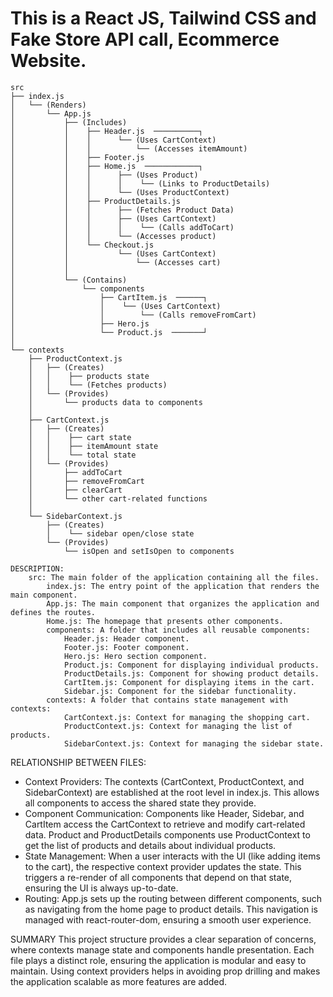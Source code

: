 # This is a React JS, Tailwind CSS and Fake Store API call, Ecommerce Website.

```
src
├── index.js  
│   └── (Renders) 
│       └── App.js
│           ├── (Includes)
│           │    ├── Header.js  ──────────┐
│           │    │      └── (Uses CartContext) 
│           │    │          └── (Accesses itemAmount)
│           │    ├── Footer.js
│           │    ├── Home.js  ────────────┐
│           │    │      ├── (Uses Product) 
│           │    │      │    └── (Links to ProductDetails) 
│           │    │      └── (Uses ProductContext)
│           │    ├── ProductDetails.js
│           │    │      ├── (Fetches Product Data)
│           │    │      ├── (Uses CartContext) 
│           │    │      │    └── (Calls addToCart)
│           │    │      └── (Accesses product)
│           │    └── Checkout.js
│           │           └── (Uses CartContext) 
│           │               └── (Accesses cart)
│           │               
│           └── (Contains) 
│               └── components
│                   ├── CartItem.js  ──────┐
│                   │    └── (Uses CartContext) 
│                   │        └── (Calls removeFromCart)
│                   ├── Hero.js
│                   └── Product.js  ───────┘
│
└── contexts
    ├── ProductContext.js
    │   ├── (Creates) 
    │   │    ├── products state
    │   │    └── (Fetches products)
    │   └── (Provides) 
    │       └── products data to components
    │
    ├── CartContext.js
    │   ├── (Creates) 
    │   │    ├── cart state
    │   │    ├── itemAmount state
    │   │    └── total state
    │   └── (Provides) 
    │       ├── addToCart
    │       ├── removeFromCart
    │       ├── clearCart
    │       └── other cart-related functions
    │
    └── SidebarContext.js
        ├── (Creates) 
        │    └── sidebar open/close state
        └── (Provides) 
            └── isOpen and setIsOpen to components

DESCRIPTION:
    src: The main folder of the application containing all the files.
        index.js: The entry point of the application that renders the main component.
        App.js: The main component that organizes the application and defines the routes.
        Home.js: The homepage that presents other components.
        components: A folder that includes all reusable components:
            Header.js: Header component.
            Footer.js: Footer component.
            Hero.js: Hero section component.
            Product.js: Component for displaying individual products.
            ProductDetails.js: Component for showing product details.
            CartItem.js: Component for displaying items in the cart.
            Sidebar.js: Component for the sidebar functionality.
        contexts: A folder that contains state management with contexts:
            CartContext.js: Context for managing the shopping cart.
            ProductContext.js: Context for managing the list of products.
            SidebarContext.js: Context for managing the sidebar state.
```

RELATIONSHIP  BETWEEN FILES:
- Context Providers:
The contexts (CartContext, ProductContext, and SidebarContext) are established at the root level in index.js.
This allows all components to access the shared state they provide.
- Component Communication:
Components like Header, Sidebar, and CartItem access the CartContext to retrieve and modify cart-related data.
Product and ProductDetails components use ProductContext to get the list of products and details about individual products.
- State Management:
When a user interacts with the UI (like adding items to the cart), the respective context provider updates the state.
This triggers a re-render of all components that depend on that state, ensuring the UI is always up-to-date.
- Routing:
App.js sets up the routing between different components, such as navigating from the home page to product details.
This navigation is managed with react-router-dom, ensuring a smooth user experience.

SUMMARY
This project structure provides a clear separation of concerns, where contexts manage state and components handle presentation.
Each file plays a distinct role, ensuring the application is modular and easy to maintain.
Using context providers helps in avoiding prop drilling and makes the application scalable as more features are added.
```
